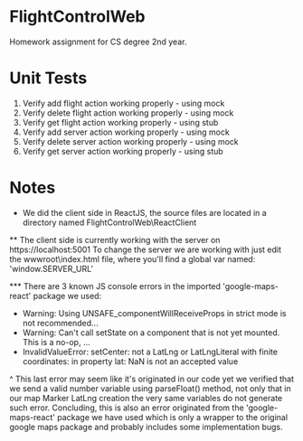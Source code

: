 # FlightControlWeb

Homework assignment for CS degree 2nd year.

# Unit Tests
1. Verify add flight action working properly - using mock
2. Verify delete flight action working properly - using mock
3. Verify get flight action working properly - using stub
4. Verify add server action working properly - using mock
5. Verify delete server action working properly - using mock
6. Verify get server action working properly - using stub


# Notes
* We did the client side in ReactJS, the source files are located in a directory named FlightControlWeb\ReactClient

** The client side is currently working with the server on https://localhost:5001
To change the server we are working with just edit the wwwroot\index.html file, where you'll find a global var named: 'window.SERVER_URL'


*** There are 3 known JS console errors in the imported 'google-maps-react' package we used:

- Warning: Using UNSAFE_componentWillReceiveProps in strict mode is not recommended...
- Warning: Can't call setState on a component that is not yet mounted. This is a no-op, ...
- InvalidValueError: setCenter: not a LatLng or LatLngLiteral with finite coordinates: in property lat: NaN is not an accepted value

^ This last error may seem like it's originated in our code yet we verified that we send a valid number variable using parseFloat() method, not only that in our map Marker LatLng creation the very same variables do not generate such error. Concluding, this is also an error originated from the 'google-maps-react' package we have used which is only a wrapper to the original google maps package and probably includes some implementation bugs.
